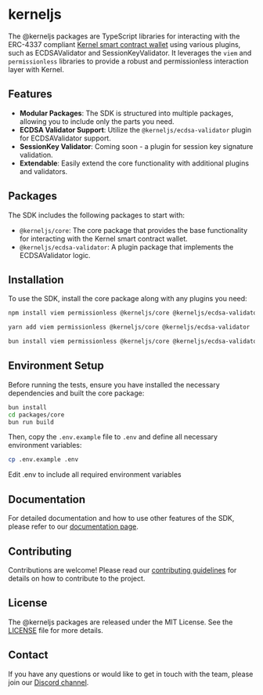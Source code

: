 # kerneljs

The @kerneljs packages are TypeScript libraries for interacting with the ERC-4337 compliant [Kernel smart contract wallet](https://github.com/zerodevapp/kernel) using various plugins, such as ECDSAValidator and SessionKeyValidator. It leverages the `viem` and `permissionless` libraries to provide a robust and permissionless interaction layer with Kernel.

## Features

- **Modular Packages**: The SDK is structured into multiple packages, allowing you to include only the parts you need.
- **ECDSA Validator Support**: Utilize the `@kerneljs/ecdsa-validator` plugin for ECDSAValidator support.
- **SessionKey Validator**: Coming soon - a plugin for session key signature validation.
- **Extendable**: Easily extend the core functionality with additional plugins and validators.

## Packages

The SDK includes the following packages to start with:

- `@kerneljs/core`: The core package that provides the base functionality for interacting with the Kernel smart contract wallet.
- `@kerneljs/ecdsa-validator`: A plugin package that implements the ECDSAValidator logic.

## Installation

To use the SDK, install the core package along with any plugins you need:

```bash
npm install viem permissionless @kerneljs/core @kerneljs/ecdsa-validator
```

```bash
yarn add viem permissionless @kerneljs/core @kerneljs/ecdsa-validator
```

```bash
bun install viem permissionless @kerneljs/core @kerneljs/ecdsa-validator
```

## Environment Setup

Before running the tests, ensure you have installed the necessary dependencies and built the core package:
```bash
bun install
cd packages/core
bun run build
```

Then, copy the `.env.example` file to `.env` and define all necessary environment variables:
```bash
cp .env.example .env
```

Edit .env to include all required environment variables


## Documentation

For detailed documentation and how to use other features of the SDK, please refer to our [documentation page](https://docs.kerneljs.org).

## Contributing

Contributions are welcome! Please read our [contributing guidelines](./CONTRIBUTING.md) for details on how to contribute to the project.

## License

The @kerneljs packages are released under the MIT License. See the [LICENSE](./LICENSE) file for more details.

## Contact

If you have any questions or would like to get in touch with the team, please join our [Discord channel](https://discord.gg/KS9MRaTSjx).
